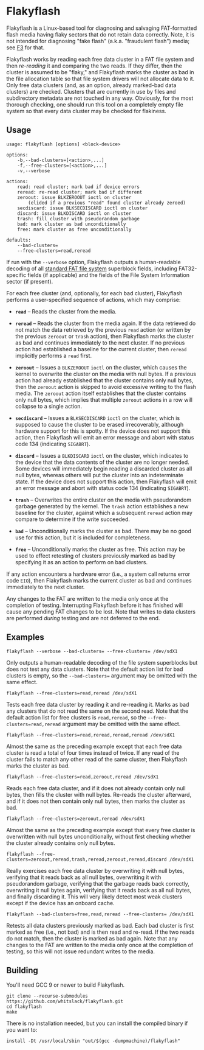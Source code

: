 [F3]: https://github.com/AltraMayor/f3 "F3 - Fight Flash Fraud"

[fatgen103.doc]: http://download.microsoft.com/download/1/6/1/161ba512-40e2-4cc9-843a-923143f3456c/fatgen103.doc


# Flakyflash

Flakyflash is a Linux-based tool for diagnosing and salvaging FAT-formatted flash media having flaky sectors that do not retain data correctly. Note, it is not intended for diagnosing "fake flash" (a.k.a. "fraudulent flash") media; see [F3][] for that.

Flakyflash works by reading each free data cluster in a FAT file system and then *re-reading* it and comparing the two reads. If they differ, then the cluster is assumed to be "flaky," and Flakyflash marks the cluster as bad in the file allocation table so that file system drivers will not allocate data to it. Only free data clusters (and, as an option, already marked-bad data clusters) are checked. Clusters that are currently in use by files and subdirectory metadata are not touched in any way. Obviously, for the most thorough checking, one should run this tool on a completely empty file system so that every data cluster may be checked for flakiness.

## Usage

```
usage: flakyflash [options] <block-device>

options:
	-b,--bad-clusters=[<action>,...]
	-f,--free-clusters=[<action>,...]
	-v,--verbose

actions:
	read: read cluster; mark bad if device errors
	reread: re-read cluster; mark bad if different
	zeroout: issue BLKZEROOUT ioctl on cluster
		(elided if a previous "read" found cluster already zeroed)
	secdiscard: issue BLKSECDISCARD ioctl on cluster
	discard: issue BLKDISCARD ioctl on cluster
	trash: fill cluster with pseudorandom garbage
	bad: mark cluster as bad unconditionally
	free: mark cluster as free unconditionally

defaults:
	--bad-clusters=
	--free-clusters=read,reread
```

If run with the `--verbose` option, Flakyflash outputs a human-readable decoding of all [standard FAT file system][fatgen103.doc] superblock fields, including FAT32-specific fields (if applicable) and the fields of the File System Information sector (if present).

For each free cluster (and, optionally, for each bad cluster), Flakyflash performs a user-specified sequence of actions, which may comprise:

* **`read`** – Reads the cluster from the media.

* **`reread`** – Reads the cluster from the media again. If the data retrieved do not match the data retrieved by the previous `read` action (or written by the previous `zeroout` or `trash` action), then Flakyflash marks the cluster as bad and continues immediately to the next cluster. If no previous action had established a baseline for the current cluster, then `reread` implicitly performs a `read` first.

* **`zeroout`** – Issues a `BLKZEROOUT` `ioctl` on the cluster, which causes the kernel to overwrite the cluster on the media with null bytes. If a previous action had already established that the cluster contains only null bytes, then the `zeroout` action is skipped to avoid excessive writing to the flash media. The `zeroout` action itself establishes that the cluster contains only null bytes, which implies that multiple `zeroout` actions in a row will collapse to a single action.

* **`secdiscard`** – Issues a `BLKSECDISCARD` `ioctl` on the cluster, which is supposed to cause the cluster to be erased irrecoverably, although hardware support for this is spotty. If the device does not support this action, then Flakyflash will emit an error message and abort with status code 134 (indicating `SIGABRT`).

* **`discard`** – Issues a `BLKDISCARD` `ioctl` on the cluster, which indicates to the device that the data contents of the cluster are no longer needed. Some devices will immediately begin reading a discarded cluster as all null bytes, whereas others will put the cluster into an indeterminate state. If the device does not support this action, then Flakyflash will emit an error message and abort with status code 134 (indicating `SIGABRT`).

* **`trash`** – Overwrites the entire cluster on the media with pseudorandom garbage generated by the kernel. The `trash` action establishes a new baseline for the cluster, against which a subsequent `reread` action may compare to determine if the write succeeded.

* **`bad`** – Unconditionally marks the cluster as bad. There may be no good use for this action, but it is included for completeness.

* **`free`** – Unconditionally marks the cluster as free. This action may be used to effect retesting of clusters previously marked as bad by specifying it as an action to perform on bad clusters.

If any action encounters a hardware error (i.e., a system call returns error code `EIO`), then Flakyflash marks the current cluster as bad and continues immediately to the next cluster.

Any changes to the FAT are written to the media only once at the completion of testing. Interrupting Flakyflash before it has finished will cause any pending FAT changes to be lost. Note that writes to data clusters are performed *during* testing and are not deferred to the end.

## Examples

	flakyflash --verbose --bad-clusters= --free-clusters= /dev/sdX1

Only outputs a human-readable decoding of the file system superblocks but does not test any data clusters. Note that the default action list for bad clusters is empty, so the `--bad-clusters=` argument may be omitted with the same effect.

	flakyflash --free-clusters=read,reread /dev/sdX1

Tests each free data cluster by reading it and re-reading it. Marks as bad any clusters that do not read the same on the second read. Note that the default action list for free clusters is `read,reread`, so the `--free-clusters=read,reread` argument may be omitted with the same effect.

	flakyflash --free-clusters=read,reread,reread,reread /dev/sdX1

Almost the same as the preceding example except that each free data cluster is read a total of four times instead of twice. If any read of the cluster fails to match any other read of the same cluster, then Flakyflash marks the cluster as bad.

	flakyflash --free-clusters=read,zeroout,reread /dev/sdX1

Reads each free data cluster, and if it does not already contain only null bytes, then fills the cluster with null bytes. Re-reads the cluster afterward, and if it does not then contain only null bytes, then marks the cluster as bad.

	flakyflash --free-clusters=zeroout,reread /dev/sdX1

Almost the same as the preceding example except that every free cluster is overwritten with null bytes unconditionally, without first checking whether the cluster already contains only null bytes.

	flakyflash --free-clusters=zeroout,reread,trash,reread,zeroout,reread,discard /dev/sdX1

Really exercises each free data cluster by overwriting it with null bytes, verifying that it reads back as all null bytes, overwriting it with pseudorandom garbage, verifying that the garbage reads back correctly, overwriting it null bytes again, verifying that it reads back as all null bytes, and finally discarding it. This will very likely detect most weak clusters except if the device has an onboard cache.

	flakyflash --bad-clusters=free,read,reread --free-clusters= /dev/sdX1

Retests all data clusters previously marked as bad. Each bad cluster is first marked as free (i.e., not bad) and is then read and re-read. If the two reads do not match, then the cluster is marked as bad again. Note that any changes to the FAT are written to the media only once at the completion of testing, so this will not issue redundant writes to the media.


## Building

You'll need GCC 9 or newer to build Flakyflash.

	git clone --recurse-submodules https://github.com/whitslack/flakyflash.git
	cd flakyflash
	make

There is no installation needed, but you can install the compiled binary if you want to:

	install -Dt /usr/local/sbin "out/$(gcc -dumpmachine)/flakyflash"
